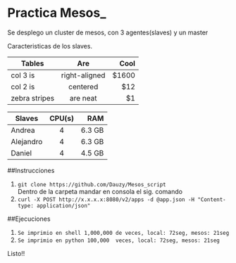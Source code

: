 # Practica Mesos_

Se desplego un cluster de mesos, con 3 agentes(slaves) y un master 
	
  Caracteristicas de los slaves.
  
| Tables        | Are           | Cool  |
| ------------- |:-------------:| -----:|
| col 3 is      | right-aligned | $1600 |
| col 2 is      | centered      |   $12 |
| zebra stripes | are neat      |    $1 |
  
| Slaves        | CPU(s)        | RAM    |
|---------------|:-------------:|-------:|
| Andrea        | 4             | 6.3 GB |
| Alejandro     | 4             | 6.3 GB |
| Daniel        | 4             | 4.5 GB | 

##Instrucciones

  1. ``` git clone https://github.com/Dauzy/Mesos_script ```  
Dentro de la carpeta mandar  en consola el sig. comando
  2. ``` curl -X POST http://x.x.x.x:8080/v2/apps -d @app.json -H "Content-type: application/json" ``` 

##Ejecuciones
  1. ``` Se imprimio en shell 1,000,000 de veces, local: 72seg, mesos: 21seg  ```
  2. ``` Se imprimio en python 100,000  veces, local: 72seg, mesos: 21seg  ```
  
  
Listo!!


